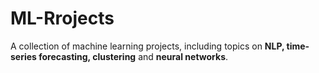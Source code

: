 # ML-Rrojects

A collection of machine learning projects, including topics on **NLP, time-series forecasting, clustering** and **neural networks**.

